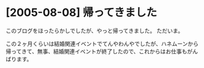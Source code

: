 # [2005-08-08] 帰ってきました


このブログをほったらかしでしたが、やっと帰ってきました。
ただいま。

この２ヶ月くらいは結婚関連イベントでてんやわんやでしたが、ハネムーンから帰ってきて、無事、結婚関連イベントが終了したので、これからはお仕事もがんばります。

